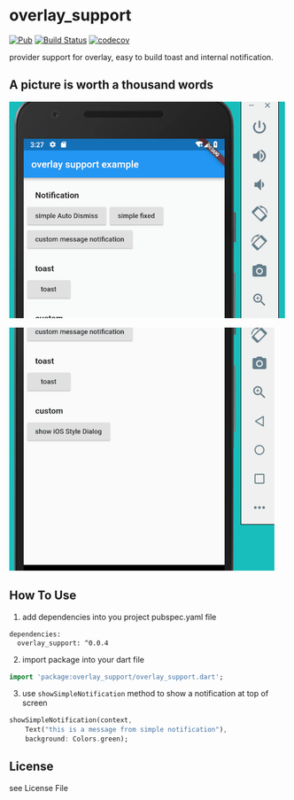 # overlay_support 
[![Pub](https://img.shields.io/pub/v/overlay_support.svg)](https://pub.dartlang.org/packages/overlay_support)
[![Build Status](https://travis-ci.com/boyan01/overlay_support.svg?branch=master)](https://travis-ci.com/boyan01/overlay_support)
[![codecov](https://codecov.io/gh/boyan01/overlay_support/branch/master/graph/badge.svg)](https://codecov.io/gh/boyan01/overlay_support)

provider support for overlay, easy to build toast and internal notification.

## A picture is worth a thousand words

![simple notification](./_preview/notification.gif)

![simple toast](./_preview/toast.gif)

## How To Use

1. add dependencies into you project pubspec.yaml file
```
dependencies:
  overlay_support: ^0.0.4
```
2. import package into your dart file

```dart
import 'package:overlay_support/overlay_support.dart';
```

3. use `showSimpleNotification` method to show a notification at top of screen

```dart
showSimpleNotification(context,
    Text("this is a message from simple notification"),
    background: Colors.green);
```

## License 

see License File
